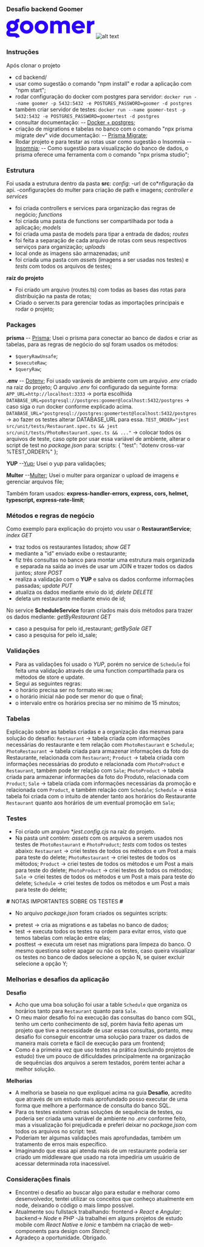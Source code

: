 
### Desafio backend Goomer
![alt text](https://github.com/goomerdev/job-dev-backend-interview/raw/master/media/logo-azul.png "Goomer")
![alt text](https://github.com/goomerdev/job-dev-backend-interview/raw/master/media/may-the-force-be-with-you.jpg")


### Instruções
Após clonar o projeto 
- cd backend/
- usar como sugestão o comando "npm install" e rodar a aplicação com "npm start";
- rodar configuração do docker com postgres para servidor:
    `docker run --name goomer -p 5432:5432 -e POSTGRES_PASSWORD=goomer -d postgres`
- também criar servidor de testes:
    `docker run --name goomer-test -p 5432:5432 -e POSTGRES_PASSWORD=goomertest -d postgres`
- consultar documentação: 
-- [Docker + postgres](https://hub.docker.com/_/postgres);
- criação de migrations e tabelas no banco com o comando "npx prisma migrate dev" vide documentação:
-- [Prisma Migrate](https://www.prisma.io/docs/guides/migrate-to-prisma/migrate-from-sequelize);
- Rodar projeto e para testar as rotas usar como sugestão o Insomnia
-- [Insomnia](https://insomnia.rest/download);
-- Como sugestão para visualização do banco de dados, o prisma oferece uma ferramenta com o comando "npx prisma studio";


### Estrutura
Foi usada a estrutura dentro da pasta **src**:
*config*:
-url de co*nfiguração da api.
-configurações do multer para criação de path e imagens;
*controller e services*
- foi criada controllers e services para organização das regras de negócio;
*functions*
- foi criada uma pasta de functions ser compartilhada por toda a aplicação;
*models*
- foi criada uma pasta de models para tipar a entrada de dados;
*routes*
- foi feita a separação de cada arquivo de rotas com seus respectivos serviços para organização;
*uploads*
- local onde as imagens são armazenadas;
*unit*
- foi criada uma pasta com *assets* (imagens a ser usadas nos testes) e *tests* com todos os arquivos de testes;

**raíz do projeto**
- Foi criado um arquivo (routes.ts) com todas as bases das rotas para distribuição na pasta de rotas;
- Criado o server.ts para gerenciar todas as importações principais e rodar o projeto;

### Packages
**prisma** -- [Prisma](https://www.prisma.io/docs/getting-started/quickstart);
Usei o prisma para conectar ao banco de dados e criar as tabelas, para as regras de negócio do sql foram usados os métodos:
- `$queryRawUnsafe`;
- `$executeRaw`;
- `$queryRaw`;

**.env** -- [Dotenv](https://www.npmjs.com/package/dotenv);
Foi usado varáveis de ambiente com um arquivo *.env* criado na raiz do projeto;
O arquivo *.env* foi configurado da seguinte forma:
`APP_URL=http://localhost:3333` -> porta escolhida
`DATABASE_URL=postgresql://postgres:goomer@localhost:5432/postgres` -> caso siga o run docker conforme explicado acima.
`DATABASE_URL="postgresql://postgres:goomertest@localhost:5432/postgres` -> ao fazer os testes alterar DATABASE_URL para essa.
`TEST_ORDER="jest src/unit/tests/Restaurant.spec.ts && jest src/unit/tests/PhotoRestaurant.spec.ts && ..."` -> colocar todos os arquivos de teste, caso opte por usar essa variável de ambiente, alterar o script de test no *package.json* para:
scripts: {
    "test": "dotenv cross-var %TEST_ORDER%"
};

**YUP** --[Yup](https://www.npmjs.com/package/yup);
Usei o yup para validações;

**Multer** --[Multer](https://www.npmjs.com/package/multer);
Usei o multer para organizar o upload de imagens e gerenciar arquivos file;

Também foram usados:
**express-handler-errors, express, cors, helmet, typescript, express-rate-limit**;

### Métodos e regras de negócio
Como exemplo para explicação do projeto vou usar o **RestaurantService**;
*index GET*
- traz todos os restaurantes listados;
*show GET* 
- mediante a "id" enviado exibe o restaurante;
- fiz três consultas no banco para montar uma estrutura mais organizada e separada na saída ao invés de usar um JOIN e trazer todos os dados juntos;
*store POST*
- realiza a validação com o **YUP** e salva os dados conforme informações passadas;
*update PUT*
- atualiza os dados mediante envio do id;
*delete DELETE* 
- deleta um restaurante mediante envio de id;

No service **ScheduleService** foram criados mais dois métodos para trazer os dados mediante:
*getByRestaurant GET*
- caso a pesquisa for pelo id_restaurant;
*getBySale GET*   
- caso a pesquisa for pelo id_sale;

### Validações
- Para as validações foi usado o *YUP*, porém no service de `Schedule` foi feita uma validação através de uma function compartilhada para os métodos de store e update.
- Segui as seguintes regras:
- o horário precisa ser no formato `HH:mm`;
- o horário inicial não pode ser menor do que o final;
- o intervalo entre os horários precisa ser no mínimo de 15 minutos;

### Tabelas
Explicação sobre as tabelas criadas e a organização das mesmas para solução do desafio:
`Restaurant` -> tabela criada com informações necessárias do restaurante e tem relação com `PhotoRestaurant` e `Schedule`;
`PhotoRestaurant` -> tabela criada para armazenar informações da foto do Restaurante, relacionada com `Restaurant`;
`Product` -> tabela criada com informações necessárias do produto e relacionada com `PhotoProduct` e `Restaurant`, também pode ter relação com `Sale`;
`PhotoProduct` -> tabela criada para armazenar informações da foto do Produto, relacionada com `Product`;
`Sale` -> tabela criada com informações necessárias da promoção e relacionada com `Product`, e também relação com `Schedule`;
`Schedule` -> essa tabela foi criada com o intuito de atender tanto aos horários do Restaurante `Restaurant` quanto aos horários de um eventual promoção em `Sale`;

### Testes
- Foi criado um arquivo **jest.config.cjs* na raíz do projeto.
- Na pasta *unit* contém:
*assets* com os arquivos a serem usados nos testes de `PhotoRestaurant` e `PhotoProduct`;
*tests* com todos os testes abaixo:
`Restaurant` -> criei testes de todos os métodos e um Post a mais para teste do delete;
`PhotoRestaurant` -> criei testes de todos os métodos;
`Product` -> criei testes de todos os métodos e um Post a mais para teste do delete;
`PhotoProduct` -> criei testes de todos os métodos;
`Sale` -> criei testes de todos os métodos e um Post a mais para teste do delete;
`Schedule` -> criei testes de todos os métodos e um Post a mais para teste do delete;

**#** NOTAS IMPORTANTES SOBRE OS TESTES **#**
* No arquivo *package.json* foram criados os seguintes scripts:
- pretest -> cria as migrations e as tabelas no banco de dados;
- test -> executa todos os testes na ordem para evitar erros, visto que temos tabelas com relação entre elas;
- posttest -> executa um reset nas migrations para limpeza do banco. O mesmo questiona sobre apagar ou não os testes, 
caso queira visualizar os testes no banco de dados selecione a opção N, se quiser excluir selecione a opção Y;

### Melhorias e desafios da aplicação
**Desafio**
- Acho que uma boa solução foi usar a table `Schedule` que organiza os horários tanto para `Restaurant` quanto para `Sale`.
- O meu maior desafio foi na execução das consultas do banco com SQL, tenho um certo conhecimento de sql, porém havia feito apenas um projeto que tive a necessidade de usar
essas consultas, portanto, meu desafio foi conseguir encontrar uma solução para trazer os dados de maneira mais correta e fácil de execução para um frontend;
- Como é a primeira vez que uso testes na prática (excluindo projetos de estudo) tive um pouco de dificuldades principalmente na organização de sequências dos arquivos a serem
testados, porém tentei achar a melhor solução.

**Melhorias**
- A melhoria se baseia no que expliquei acima na guia **Desafio**, acredito que através de um estudo mais aprofundado posso executar de uma forma que melhore a performance
de consulta do banco SQL.
- Para os testes existem outras soluções de sequência de testes, ou poderia ser criada uma variável de ambiente no *.env* conforme feito, mas a visualização foi prejudicada
e preferi deixar no *package.json* com todos os arquivos no script: test.
- Poderiam ter algumas validações mais aprofundadas, também um tratamento de erros mais específico.
- Imaginando que essa api atenda mais de um restaurante poderia ser criado um middleware que usado na rota impediria um usuário de acessar determinada rota inacessível.

### Considerações finais
- Encontrei o desafio ao buscar algo para estudar e melhorar como desenvolvedor, tentei utilizar os conceitos que conheço atualmente em node, deixando o código o mais limpo possível. 
- Atualmente sou fullstack trabalhando: 
frontend-> *React* e *Angular*; 
backend-> *Node* e *PHP* 
-Já trabalhei em alguns projetos de estudo mobile com *React Native* e *Ionic* e também na criação de web-components para design com *Stencil*;
- Agradeço a oportunidade. Obrigado.





